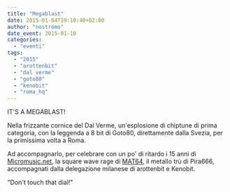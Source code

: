 ```yaml
---
title: "Megablast"
date: 2015-01-04T19:10:40+02:00
author: "nostromo"
date_event: 2015-01-10
categories:
  - "eventi"
tags:
  - "2015"
  - "arottenbit"
  - "dal verme"
  - "goto80"
  - "kenobit"
  - "roma_hq"
---
```


IT'S A MEGABLAST!

Nella frizzante cornice del Dal Verme, un'esplosione di chiptune di prima categoria, con la leggenda a 8 bit di Goto80, direttamente dalla Svezia, per la primissima volta a Roma.

Ad accompagnarlo, per celebrare con un po' di ritardo i 15 anni di [Micromusic.net](http://Micromusic.net/), la square wave rage di [MAT64](https://www.facebook.com/mat64music), il metallo trù di Pira666, accompagnati dalla delegazione milanese di arottenbit e Kenobit.

"Don't touch that dial!"